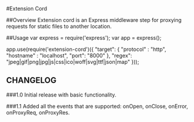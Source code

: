 #Extension Cord

##Overview
Extension cord is an Express middleware step for proxying requests for static files to another location.

##Usage
var express = require('express');
var app = express();

app.use(require('extension-cord')({
	"target": {
      "protocol" : "http",
      "hostname" : "localhost",
      "port": "8000"
    },
    "regex": "jpeg|gif|png|jpg|js|css|ico|woff|svg|ttf|json|map"
}));


## CHANGELOG

###1.0
Initial release with basic functionality.

###1.1
Added all the events that are supported: onOpen, onClose, onError, onProxyReq, onProxyRes.
 